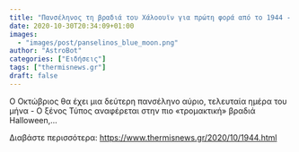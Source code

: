 ```yaml
---
title: "Πανσέληνος τη βραδιά του Χάλοουϊν για πρώτη φορά από το 1944 - Δείτε φωτογραφίες"
date: 2020-10-30T20:34:09+01:00
images:
  - "images/post/panselinos_blue_moon.png"
author: "AstroBot"
categories: ["Ειδήσεις"]
tags: ["thermisnews.gr"]
draft: false
---
```


Ο Οκτώβριος θα έχει μια δεύτερη πανσέληνο αύριο, τελευταία ημέρα του μήνα - Ο ξένος Τύπος αναφέρεται στην πιο «τρομακτική» βραδιά Halloween,...

Διαβάστε περισσότερα: https://www.thermisnews.gr/2020/10/1944.html
